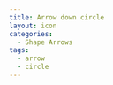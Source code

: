 ```yaml
---
title: Arrow down circle
layout: icon
categories:
  - Shape Arrows
tags:
  - arrow
  - circle
---
```

